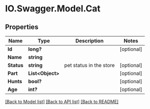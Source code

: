 # IO.Swagger.Model.Cat
## Properties

Name | Type | Description | Notes
------------ | ------------- | ------------- | -------------
**Id** | **long?** |  | [optional] 
**Name** | **string** |  | 
**Status** | **string** | pet status in the store | [optional] 
**Part** | **List&lt;Object&gt;** |  | [optional] 
**Hunts** | **bool?** |  | [optional] 
**Age** | **int?** |  | [optional] 

[[Back to Model list]](../README.md#documentation-for-models) [[Back to API list]](../README.md#documentation-for-api-endpoints) [[Back to README]](../README.md)

